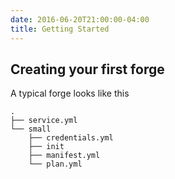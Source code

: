```yaml
---
date: 2016-06-20T21:00:00-04:00
title: Getting Started
---
```


## Creating your first forge

A typical forge looks like this

```
.
├── service.yml
└── small
    ├── credentials.yml
    ├── init
    ├── manifest.yml
    └── plan.yml
```